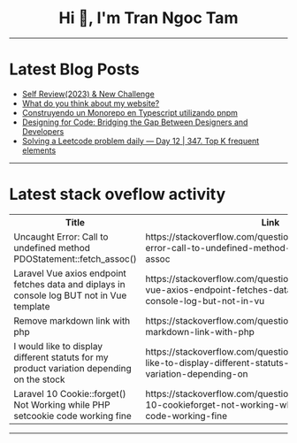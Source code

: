 <h1 align="center">Hi 👋, I'm Tran Ngoc Tam</h1>

---

# Latest Blog Posts 
<!-- BLOG-POST-LIST:START -->
- [Self Review&lpar;2023&rpar; &amp; New Challenge](https://dev.to/yangbongsoo/self-review2023-new-challenge-2f06)
- [What do you think about my website?](https://dev.to/bizmavenhub/what-do-you-think-about-this-website-54aj)
- [Construyendo un Monorepo en Typescript utilizando pnpm](https://dev.to/enolcasielles/construyendo-un-monorepo-en-typescript-utilizando-pnpm-2144)
- [Designing for Code: Bridging the Gap Between Designers and Developers](https://dev.to/shieldstring/designing-for-code-bridging-the-gap-between-designers-and-developers-2ag8)
- [Solving a Leetcode problem daily — Day 12 | 347. Top K frequent elements](https://dev.to/subhradeep__saha/solving-a-leetcode-problem-daily-day-12-347-top-k-frequent-elements-2i7h)
<!-- BLOG-POST-LIST:END -->

---

# Latest stack oveflow activity
<table>
  <tr><th>Title</th><th>Link</th></tr>
  <!-- STACKOVERFLOW:START --><tr><td>Uncaught Error: Call to undefined method PDOStatement::fetch_assoc&lpar;&rpar;</td><td>https://stackoverflow.com/questions/78501703/uncaught-error-call-to-undefined-method-pdostatementfetch-assoc</td></tr><tr><td>Laravel Vue axios endpoint fetches data and diplays in console log BUT not in Vue template</td><td>https://stackoverflow.com/questions/78501609/laravel-vue-axios-endpoint-fetches-data-and-diplays-in-console-log-but-not-in-vu</td></tr><tr><td>Remove markdown link with php</td><td>https://stackoverflow.com/questions/78501581/remove-markdown-link-with-php</td></tr><tr><td>I would like to display different statuts for my product variation depending on the stock</td><td>https://stackoverflow.com/questions/78501572/i-would-like-to-display-different-statuts-for-my-product-variation-depending-on</td></tr><tr><td>Laravel 10 Cookie::forget&lpar;&rpar; Not Working while PHP setcookie code working fine</td><td>https://stackoverflow.com/questions/78501540/laravel-10-cookieforget-not-working-while-php-setcookie-code-working-fine</td></tr><!-- STACKOVERFLOW:END -->
</table>

---


